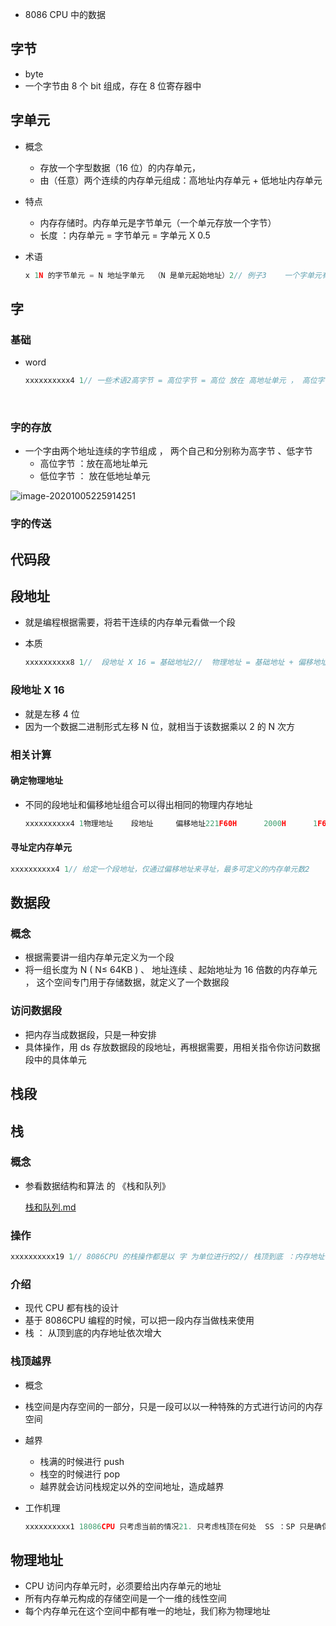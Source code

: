 -   8086 CPU 中的数据

## 字节 

-   byte
-   一个字节由 8 个 bit 组成，存在 8 位寄存器中

## 字单元

-   概念

    -   存放一个字型数据（16 位）的内存单元，
    -   由（任意）两个连续的内存单元组成：高地址内存单元 + 低地址内存单元

-   特点

    -   内存存储时。内存单元是字节单元（一个单元存放一个字节）
    -   长度 ：内存单元  = 字节单元 = 字单元 X 0.5

-   术语

    ```go
    x 1N 的字节单元 = N 地址字单元  （N 是单元起始地址）2// 例子3    一个字单元有 2 、3 两个内存单元组成，这个字单元的起始地址为 2 。即说 这是 2 地址字单元 4​5​6N 地址单元  : 地址为 N 的那个字节单元（没说什么单元就是字节单元）7N 地址字单元 ： 起始地址为 N 的那个字单元8​9地址单元 = 内存单元  = 字节单元 = 字单元 X 0.510地址字单元 = 字单元go
    ```

## 字

### 基础

-   word 

    ```go
    xxxxxxxxxx4 1// 一些术语2高字节 = 高位字节 = 高位 放在 高地址单元 ， 高位字节单元3低字节 = 低位字节 = 地位 放在 低地址单元 ， 地位字节单元4​go
    ```

​     

### 字的存放

-   一个字由两个地址连续的字节组成 ， 两个自己和分别称为高字节 、低字节
    -   高位字节 ：放在高地址单元
    -   低位字节 ： 放在低地址单元

![image-20201005225914251](image-20201005225914251.png)



### 字的传送

## 代码段

## 段地址

-   就是编程根据需要，将若干连续的内存单元看做一个段

-   本质

    ```go
    xxxxxxxxxx8 1//  段地址 X 16 = 基础地址2//  物理地址 = 基础地址 + 偏移地址3​4基础地址 ： 段的起始地址，用 段地址 X 165偏移地址 ： 定位段中的内存单元6​7// 打个简单的比方 ： 10 - 19 都是属于 10这个数据段的，十位数是 1 ，16 中的 6 定位8地址 10000H - 100FFH 的内存单元组成一个段，改短的起始地址(基础地址)为 10000H ，段地址为1000H 大小为 100Hgo
    ```

    

### 段地址 X 16 

-   就是左移 4 位
-   因为一个数据二进制形式左移 N 位，就相当于该数据乘以 2 的 N 次方



### 相关计算

#### 确定物理地址

-   不同的段地址和偏移地址组合可以得出相同的物理内存地址

    ```go
    xxxxxxxxxx4 1物理地址    段地址     偏移地址221F60H      2000H      1F60H3           2100H       0F60H4           21F0H       0060Hgo
    ```

    



#### 寻址定内存单元

```go
xxxxxxxxxx4 1// 给定一个段地址，仅通过偏移地址来寻址，最多可定义的内存单元数2    偏移地址 16 位，变化范围 0 - FFFFH ，最多 64KB3// 正常计算4    段地址 1000H  ：须知范围 10000H - 1FFFFHgo
```



## 数据段

### 概念

-   根据需要讲一组内存单元定义为一个段
-   将一组长度为 N ( N≤ 64KB ) 、 地址连续 、起始地址为 16 倍数的内存单元 ， 这个空间专门用于存储数据，就定义了一个数据段

### 访问数据段

-   把内存当成数据段，只是一种安排
-   具体操作，用 ds 存放数据段的段地址，再根据需要，用相关指令你访问数据段中的具体单元



## 栈段

## 栈

### 概念

-   参看数据结构和算法 的 《栈和队列》 

     [栈和队列.md](..\..\..\..\数据结构与算法\数据结构算法基础\s5_栈和队列\栈和队列.md) 

### 操作

```go
xxxxxxxxxx19 1// 8086CPU 的栈操作都是以 字 为单位进行的2// 栈顶到底 ：内存地址依次增大 ，3​4push ax  // 将寄存求 ax 中的数据送入栈中5    1. sp = sp -2 （字操作，指向下一位）6    2. 将 ax 中的内容送入 SS:SP 中指向的内存单元处， SS:SP 此时指向新栈顶7​8pop ax   // 从栈顶取出数据送入 ax91. 将 SS:SP 指向的内存单元处的数据送入 ax 中102. sp = sp + 2 （字操作，指向上一位）11    SS:SP 指向当前栈顶下面的单元，以当前栈顶下面的单元为新的栈顶12    出栈后的数据依然存在，只不过不在栈中13    执行新的 push 操作的时候，会覆盖掉原本的值14​15​16栈顶元素 ： SS:SP 任意时刻都指向栈顶元素17​18栈空 ： SS:SP 指向空间最高地址单元的下一个单元19非空 ： SS:SP 指向栈顶元素的低位20栈段地址   ：SS21栈偏移地址 ：SPgo
```



### 介绍

-   现代 CPU 都有栈的设计
-   基于 8086CPU 编程的时候，可以把一段内存当做栈来使用
-   栈 ： 从顶到底的内存地址依次增大

### 栈顶越界

-   概念
    
-   栈空间是内存空间的一部分，只是一段可以以一种特殊的方式进行访问的内存空间
    
-   越界

    -   栈满的时候进行 push 
    -   栈空的时候进行 pop
    -   越界就会访问栈规定以外的空间地址，造成越界

-   工作机理

    ```go
    xxxxxxxxxx1 18086CPU 只考虑当前的情况21. 只考虑栈顶在何处  SS ：SP 只是确保找到栈顶32. 当前要执行的指令是哪一条go
    ```

    































































## 物理地址

-   CPU 访问内存单元时，必须要给出内存单元的地址
-   所有内存单元构成的存储空间是一个一维的线性空间
-   每个内存单元在这个空间中都有唯一的地址，我们称为物理地址



















































































































